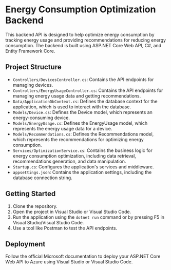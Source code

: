# Energy Consumption Optimization Backend

This backend API is designed to help optimize energy consumption by tracking energy usage and providing recommendations for reducing energy consumption. The backend is built using ASP.NET Core Web API, C#, and Entity Framework Core.

## Project Structure

- `Controllers/DevicesController.cs`: Contains the API endpoints for managing devices.
- `Controllers/EnergyUsageController.cs`: Contains the API endpoints for managing energy usage data and getting recommendations.
- `Data/ApplicationDbContext.cs`: Defines the database context for the application, which is used to interact with the database.
- `Models/Device.cs`: Defines the Device model, which represents an energy-consuming device.
- `Models/EnergyUsage.cs`: Defines the EnergyUsage model, which represents the energy usage data for a device.
- `Models/Recommendations.cs`: Defines the Recommendations model, which represents the recommendations for optimizing energy consumption.
- `Services/OptimizationService.cs`: Contains the business logic for energy consumption optimization, including data retrieval, recommendations generation, and data manipulation.
- `Startup.cs`: Configures the application's services and middleware.
- `appsettings.json`: Contains the application settings, including the database connection string.

## Getting Started

1. Clone the repository.
2. Open the project in Visual Studio or Visual Studio Code.
3. Run the application using the `dotnet run` command or by pressing F5 in Visual Studio/Visual Studio Code.
4. Use a tool like Postman to test the API endpoints.

## Deployment

Follow the official Microsoft documentation to deploy your ASP.NET Core Web API to Azure using Visual Studio or Visual Studio Code.

